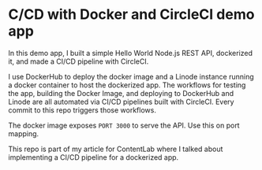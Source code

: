 # C/CD with Docker and CircleCI demo app

In this demo app, I built a simple Hello World Node.js REST API, dockerized it, and made a CI/CD pipeline with CircleCI.

I use DockerHub to deploy the docker image and a Linode instance running a docker container to host the dockerized app. The workflows for testing the app, building the Docker Image, and deploying to DockerHub and Linode are all automated via CI/CD pipelines built with CircleCI. Every commit to this repo triggers those workflows.

The docker image exposes `PORT 3000` to serve the API. Use this on port mapping.

This repo is part of my article for ContentLab where I talked about implementing a CI/CD pipeline for a dockerized app.
